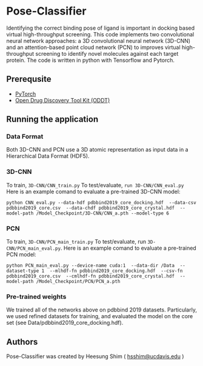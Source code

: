 # Pose-Classifier
Identifying the correct binding pose of ligand is important in docking based virtual high-throughput screening. This code implements two convolutional neural network approaches: a 3D convolutional neural network (3D-CNN) and an attention-based point cloud network (PCN) to improves virtual high-throughput screening to identify novel molecules against each target protein. The code is written in python with Tensorflow and Pytorch.
## Prerequsite
- [PyTorch](https://pytorch.org)
- [Open Drug Discovery Tool Kit (ODDT)](https://oddt.readthedocs.io/en/latest/)

## Running the application

### Data Format
Both 3D-CNN and PCN use a 3D atomic representation as input data in a Hierarchical Data Format (HDF5). 

### 3D-CNN
To train, ```3D-CNN/CNN_train.py``` To test/evaluate, ```run 3D-CNN/CNN_eval.py```  Here is an example comand to evaluate a pre-trained 3D-CNN model:
```
python CNN_eval.py --data-hdf pdbbind2019_core_docking.hdf  --data-csv pdbbind2019_core.csv  --data-chdf pdbbind2019_core_crystal.hdf  --model-path /Model_Checkpoint/3D-CNN/CNN_a.pth --model-type 6 
```
### PCN
To train, ```3D-CNN/PCN_main_train.py``` To test/evaluate, run ```3D-CNN/PCN_main_eval.py```. Here is an example comand to evaluate a pre-trained PCN model:
```
python PCN_main_eval.py --device-name cuda:1  --data-dir /Data  --dataset-type 1  --mlhdf-fn pdbbind2019_core_docking.hdf  --csv-fn pdbbind2019_core.csv  --cmlhdf-fn pdbbind2019_core_crystal.hdf  --model-path /Model_Checkpoint/PCN/PCN_a.pth
```
### Pre-trained weights
We trained all of the networks above on pdbbind 2019 datasets. Particularly, we used refined datasets for training, and evaluated the model on the core set (see Data/pdbbind2019_core_docking.hdf).


## Authors
Pose-Classifier was created by Heesung Shim ( hsshim@ucdavis.edu )
